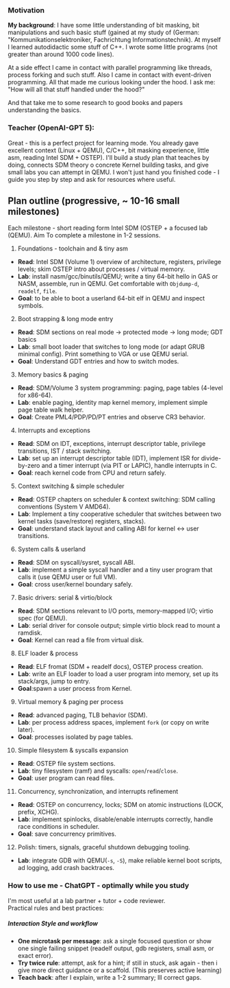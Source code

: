 
### Motivation

**My background**:
I have some little understanding of bit masking, bit manipulations and such basic stuff (gained at my study of (German: "Kommunikationselektroniker, Fachrichtung Informationstechnik). At myself I learned autodidactic some stuff of C++. I wrote some little programs (not greater than around 1000 code lines).

At a side effect I came in contact with parallel programming like threads, process forking and such stuff. Also I came in contact with event-driven programming. All that made me curious looking under the hood. I ask me: "How will all that stuff handled under the hood?"

And that take me to some research to good books and papers understanding the basics.

### Teacher (OpenAI-GPT 5):
Great - this is a perfect project for learning mode. You already gave excellent context (Linux + QEMU), C/C++, bit masking experience, little asm, reading Intel SDM + OSTEP). I'll build a study plan that teaches by doing, connects SDM theory o  concrete Kernel building tasks, and give small labs you can attempt in QEMU. I won't just hand you finished code - I guide you step by step and ask for resources where useful.

## Plan outline (progressive, ~ 10-16 small milestones)

Each milestone - short reading form Intel SDM (OSTEP + a focused lab (QEMU). Aim To complete a milestone in 1-2 sessions.

1. Foundations - toolchain and & tiny asm
  - **Read**: Intel SDM (Volume 1) overview of architecture, registers, privilege levels; skim OSTEP intro about processes / virtual memory.
  - **Lab**: install nasm/gcc/binutils/QEMU; write a tiny 64-bit hello in GAS or NASM, assemble, run in QEMU. Get comfortable with `Objdump-d`, `readelf`, `file`.
  - **Goal**: to be able to boot a userland 64-bit elf in QEMU and inspect symbols.
  
2. Boot strapping & long mode entry
  - **Read**: SDM sections on real mode -> protected mode -> long mode; GDT basics
  - **Lab**: small boot loader that switches to long mode (or adapt GRUB minimal config). Print something to VGA or use QEMU serial.
  - **Goal**: Understand GDT entries and how to switch modes.  
  
3. Memory basics & paging
  - **Read**: SDM/Volume 3 system programming: paging, page tables (4-level for x86-64).
  - **Lab**: enable paging, identity map kernel memory, implement simple page table walk helper.
  - **Goal**: Create PML4/PDP/PD/PT entries and observe CR3 behavior.

4. Interrupts and exceptions
  - **Read**: SDM on IDT, exceptions, interrupt descriptor table, privilege transitions, IST / stack switching.
  - **Lab**: set up an interrupt descriptor table (IDT), implement ISR for divide-by-zero and  a timer interrupt (via PIT or LAPIC), handle interrupts in C.
  - **Goal**: reach kernel code from CPU and return safely.

5. Context switching & simple scheduler
  - **Read**: OSTEP chapters on scheduler & context switching: SDM calling conventions (System V AMD64).
  - **Lab**: Implement a tiny cooperative scheduler that switches between two kernel tasks (save/restore) registers, stacks).
  - **Goal**: understand stack layout and calling ABI for kernel <-> user transitions.

6. System calls & userland
  - **Read**: SDM on syscall/sysret, syscall ABI.
  - **Lab**: implement a simple syscall handler and a tiny user program that calls it (use QEMU user or full VM).
  - **Goal**: cross user/kernel boundary safely.
  
7. Basic drivers: serial & virtio/block
  - **Read**: SDM sections relevant to I/O ports, memory-mapped I/O; virtio spec (for QEMU).
  - **Lab**: serial driver for console output; simple virtio block read to mount a ramdisk.
  - **Goal**: Kernel can read a file from virtual disk.
  
8. ELF loader & process
  - **Read**: ELF fromat (SDM + readelf docs), OSTEP process creation.
  - **Lab**: write an ELF loader to load a user program into memory, set up its stack/args, jump to entry.
  - **Goal**:spawn a user process from Kernel.

9. Virtual memory & paging per process
  - **Read**: advanced paging, TLB behavior (SDM).
  - **Lab**: per process address spaces, implement `fork` (or copy on write later).
  - **Goal**: processes isolated by page tables.
  
10. Simple filesystem & syscalls expansion
  - **Read**: OSTEP file system sections.
  - **Lab**: tiny filesystem (ramf) and syscalls: `open`/`read`/`close`.
  - **Goal**: user program can read files.

11. Concurrency, synchronization, and interrupts refinement
  - **Read**: OSTEP on concurrency, locks; SDM on atomic instructions (LOCK, prefix, XCHG).
  - **Lab**: implement spinlocks, disable/enable interrupts correctly, handle race conditions in scheduler.
  - **Goal**: save concurrency primitives.

12. Polish: timers, signals, graceful shutdown debugging tooling.
  - **Lab**: integrate GDB with QEMU(`-s`, `-S`), make reliable kernel boot scripts, ad logging, add crash backtraces.

### How to use me - ChatGPT - optimally while you study

I'm most useful at a lab partner + tutor + code reviewer.  
Practical rules and best practices:

##### Interaction Style and workflow
* **One microtask per message**: ask a single focused question or show one single failing snippet (readelf output, gdb registers, small asm, or exact error).
* **Try twice rule**: attempt, ask for a hint; if still in stuck, ask again - then i give more direct guidance or a scaffold. (This preserves active learning)
* **Teach back**: after I explain, write a 1-2 summary; Ill correct gaps.

